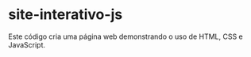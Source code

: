 # site-interativo-js
Este código cria uma página web demonstrando o uso de HTML, CSS e JavaScript. 
